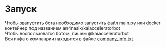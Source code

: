 <h1>Запуск</h1>
<p>Чтобы звапустить бота необходимо запустить файл main.py или docker контейнер под названием an4nasik/kaiacceleratorbot
<br>
Чтобы воспользоватся ботом, пишем @kaiacceleratorbot<br>
Вся инфа о компанрии находится в файле <a href="https://github.com/An4nasik/kaiacceleratorbot/blob/main/company_info.txt">company_info.txt</a></p>
